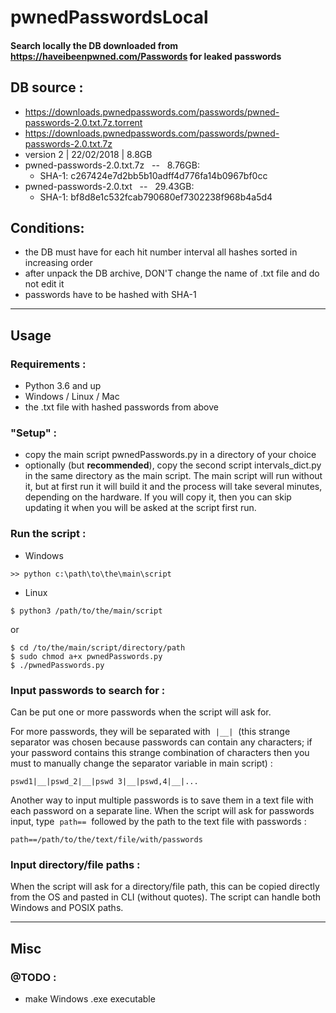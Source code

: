 pwnedPasswordsLocal
===================
#### Search locally the DB downloaded from <https://haveibeenpwned.com/Passwords> for leaked passwords

## DB source :
* <https://downloads.pwnedpasswords.com/passwords/pwned-passwords-2.0.txt.7z.torrent>
* <https://downloads.pwnedpasswords.com/passwords/pwned-passwords-2.0.txt.7z>
* version 2 | 22/02/2018 | 8.8GB
* pwned-passwords-2.0.txt.7z&nbsp;&nbsp;&nbsp;--&nbsp;&nbsp;&nbsp;8.76GB:
    * SHA-1: c267424e7d2bb5b10adff4d776fa14b0967bf0cc
* pwned-passwords-2.0.txt&nbsp;&nbsp;&nbsp;--&nbsp;&nbsp;&nbsp;29.43GB:
    * SHA-1: bf8d8e1c532fcab790680ef7302238f968b4a5d4

## Conditions:
* the DB must have for each hit number interval all hashes sorted in increasing order
* after unpack the DB archive, DON'T change the name of .txt file and do not edit it
* passwords have to be hashed with SHA-1

--------------------
## Usage

### Requirements :
* Python 3.6 and up
* Windows / Linux / Mac
* the .txt file with hashed passwords from above
### "Setup" :
* copy the main script pwnedPasswords.py in a directory of your choice
* optionally (but **recommended**), copy the second script intervals_dict.py in the same directory as the main script. The main script will run without it, but at first run it will build it and the process will take several minutes, depending on the hardware. If you will copy it, then you can skip updating it when you will be asked at the script first run.
### Run the script :
* Windows
```
>> python c:\path\to\the\main\script
```
* Linux
```
$ python3 /path/to/the/main/script
```
or
```
$ cd /to/the/main/script/directory/path
$ sudo chmod a+x pwnedPasswords.py
$ ./pwnedPasswords.py
```
### Input passwords to search for :
Can be put one or more passwords when the script will ask for. 

For more passwords, they will be separated with&nbsp;&nbsp;`|__|`&nbsp;&nbsp;(this strange separator was chosen because passwords can contain any characters; if your password contains this strange combination of characters then you must to manually change the separator variable in main script) :
```
pswd1|__|pswd_2|__|pswd 3|__|pswd,4|__|...
```
Another way to input multiple passwords is to save them in a text file with each password on a separate line. When the script will ask for passwords input, type&nbsp;&nbsp;`path==`&nbsp;&nbsp;followed by the path to the text file with passwords :
```
path==/path/to/the/text/file/with/passwords
```
### Input directory/file paths :
When the script will ask for a directory/file path, this can be copied directly from the OS and pasted in CLI (without quotes). The script can handle both Windows and POSIX paths.

--------------------
## Misc
### @TODO :
* make Windows .exe executable
